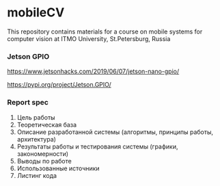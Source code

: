 # mobileCV
This repository contains materials for a course on mobile systems for computer vision at ITMO University, St.Petersburg, Russia

### Jetson GPIO

https://www.jetsonhacks.com/2019/06/07/jetson-nano-gpio/

https://pypi.org/project/Jetson.GPIO/

### Report spec  
1. Цель работы  
2. Теоретическая база   
3. Описание разработанной системы (алгоритмы, принципы работы, архитектура)  
4. Результаты работы и тестирования системы (графики, закономерности)  
5. Выводы по работе  
6. Использованные источники  
7. Листинг кода
